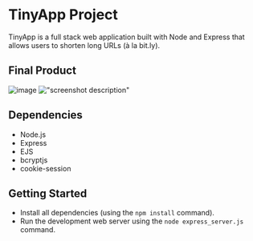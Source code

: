 # TinyApp Project

TinyApp is a full stack web application built with Node and Express that allows users to shorten long URLs (à la bit.ly).

## Final Product

![![image](https://github.com/DylanBrown1993/tiny/assets/128406806/86c34fff-e4f4-4072-a628-d50892399fdd)](#)
!["screenshot description"](#)

## Dependencies

- Node.js
- Express
- EJS
- bcryptjs
- cookie-session

## Getting Started

- Install all dependencies (using the `npm install` command).
- Run the development web server using the `node express_server.js` command.
